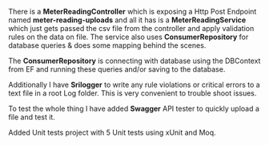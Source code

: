 There is a **MeterReadingController** which is exposing a Http Post Endpoint named **meter-reading-uploads** and all it has is a **MeterReadingService** which just gets passed the csv file from the controller and apply validation rules on the data on file. The service also uses **ConsumerRepository** for database queries & does some mapping behind the scenes.

The **ConsumerRepository** is connecting with database using the DBContext from EF and running these queries and/or saving to the database.

Additionally I have **Srilogger** to write any rule violations or  critical errors to a text file in a root Log folder. This is very convenient to trouble shoot issues.

To test the whole thing I have added **Swagger** API tester to quickly upload a file and test it.

Added Unit tests project with 5 Unit tests using xUnit and Moq.
